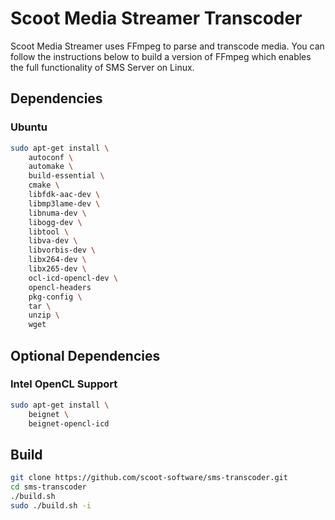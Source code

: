 # Scoot Media Streamer Transcoder
Scoot Media Streamer uses FFmpeg to parse and transcode media. You can follow the instructions below to build a version of FFmpeg which enables the full functionality of SMS Server on Linux.

## Dependencies
### Ubuntu
``` bash
sudo apt-get install \
    autoconf \
    automake \
    build-essential \
    cmake \
    libfdk-aac-dev \
    libmp3lame-dev \
    libnuma-dev \
    libogg-dev \
    libtool \
    libva-dev \
    libvorbis-dev \
    libx264-dev \
    libx265-dev \
    ocl-icd-opencl-dev \
    opencl-headers
    pkg-config \
    tar \
    unzip \
    wget
```

## Optional Dependencies
### Intel OpenCL Support
``` bash
sudo apt-get install \
    beignet \
    beignet-opencl-icd
```

## Build
``` bash
git clone https://github.com/scoot-software/sms-transcoder.git
cd sms-transcoder
./build.sh
sudo ./build.sh -i
```

